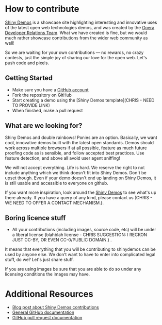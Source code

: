 # How to contribute

[Shiny Demos](http://shinydemos.com/) is a showcase site highlighting interesting and innovative uses of the latest open web technologies demos, and was created by the [Opera Developer Relations Team](http://dev.opera.com/). What we have created is fine, but we would much rather showcase contributions from the wider web community as well!

So we are waiting for your own contributions — no rewards, no crazy contests, just the simple joy of sharing our love for the open web. Let's push code and pixels.

## Getting Started

* Make sure you have a [GitHub account](https://github.com/signup/free)
* Fork the repository on GitHub
* Start creating a demo using the [Shiny Demos template](CHRIS - NEED TO PROVIDE LINK)
* When finished, make a pull request

## What are we looking for?

Shiny Demos and double rainbows! Ponies are an option. Basically, we want cool, innovative demos built with the latest open standards. Demos should work across multiple browsers if at all possible, feature as much future proofing code as is sensible, and follow accepted best practices. Use feature detection, and above all avoid user agent sniffing!

We will not accept everything. Life is hard. We reserve the right to not include anything which we think doesn't fit into Shiny Demos. Don't be upset though. Even if your demo doesn't end up landing on Shiny Demos, it is still usable and accessible to everyone on github.

If you want more inspiration, look around the [Shiny Demos](http://shinydemos.com/) to see what's up there already. If you have a query of any kind, please contact us (CHRIS - WE NEED TO OFFER A CONTACT MECHANISM.).

## Boring licence stuff

* All your contributions (including images, source code, etc) will be under a liberal license (blahblah license - CHRIS SUGGESTION: I RECKON JUST CC-BY, OR EVEN CC-0/PUBLIC DOMAIN.) .

It means that everything that you will be contributing to shinydemos can be used by anyone else. We don't want to have to enter into complicated legal stuff, do we? Let's just share stuff.

If you are using images be sure that you are able to do so under any licensing conditions the images may have.

# Additional Resources

* [Blog post about Shiny Demos contributions](http://my.opera.com/ODIN/blah)
* [General GitHub documentation](http://help.github.com/)
* [GitHub pull request documentation](http://help.github.com/send-pull-requests/)
